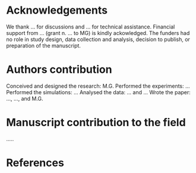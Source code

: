 # Acknowledgements
We thank ... for discussions and ... for technical assistance.
Financial support from ... (grant n. ... to MG) is kindly ackowledged.
The funders had no role in study design, data collection and analysis, decision to publish, or preparation of the manuscript.

# Authors contribution
Conceived and designed the research: M.G. Performed the experiments: ... Performed the simulations: ... Analysed the data: ... and ... Wrote the paper: ..., ..., and M.G.

# Manuscript contribution to the field
.....


# References


